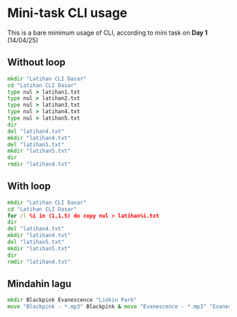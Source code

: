 # Mini-task CLI usage

This is a bare minimum usage of CLI, according to mini task on **Day 1** (14/04/25)

## Without loop

```cmd
mkdir "Latihan CLI Dasar"
cd "Latihan CLI Dasar"
type nul > latihan1.txt
type nul > latihan2.txt
type nul > latihan3.txt
type nul > latihan4.txt
type nul > latihan5.txt
dir
del "latihan4.txt"
mkdir "latihan4.txt"
del "latihan5.txt"
mkdir "latihan5.txt"
dir
rmdir "latihan4.txt"
```

## With loop
```cmd
mkdir "Latihan CLI Dasar"
cd "Latihan CLI Dasar"
for /l %i in (1,1,5) do copy nul > latihan%i.txt
dir
del "latihan4.txt"
mkdir "latihan4.txt"
del "latihan5.txt"
mkdir "latihan5.txt"
dir
rmdir "latihan4.txt"
```

## Mindahin lagu

```cmd
mkdir Blackpink Evanescence "Linkin Park"
move "Blackpink - *.mp3" Blackpink & move "Evanescence - *.mp3" "Evanescence" & move "Linkin Park - *.mp3" "Linkin Park"
```